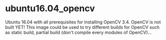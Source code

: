 # ubuntu16.04_opencv
Ubuntu 16.04 with all prerequisites for installing OpenCV 3.4. OpenCV is not built YET! This image could be used to try different builds for OpenCV such as static build, partial build (don't compile every modules of OpenCV)...
